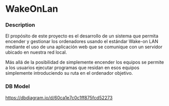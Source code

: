# WakeOnLan

### Description
El propósito de este proyecto es el desarrollo de un sistema que permita encender y gestionar los ordenadores usando el estándar Wake-on LAN mediante el uso de una aplicación web que se comunique con un servidor ubicado en nuestra red local.

Más allá de la posibilidad de simplemente encender los equipos se permite a los usuarios ejecutar programas que residan en esos equipos simplemente introduciendo su ruta en el ordenador objetivo.


### DB Model
https://dbdiagram.io/d/60ca1e7c0c1ff875fcd52273
